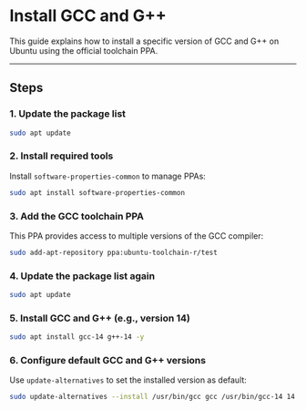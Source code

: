 # Install GCC and G++

This guide explains how to install a specific version of GCC and G++ on Ubuntu using the official toolchain PPA.

---

## Steps

### 1. Update the package list

```bash
sudo apt update
```

### 2. Install required tools

Install `software-properties-common` to manage PPAs:

```bash
sudo apt install software-properties-common
```

### 3. Add the GCC toolchain PPA

This PPA provides access to multiple versions of the GCC compiler:

```bash
sudo add-apt-repository ppa:ubuntu-toolchain-r/test
```

### 4. Update the package list again

```bash
sudo apt update
```

### 5. Install GCC and G++ (e.g., version 14)

```bash
sudo apt install gcc-14 g++-14 -y
```

### 6. Configure default GCC and G++ versions

Use `update-alternatives` to set the installed version as default:

```bash
sudo update-alternatives --install /usr/bin/gcc gcc /usr/bin/gcc-14 14 --slave /usr/bin/g++ g++ /usr/bin/g++-14
```

